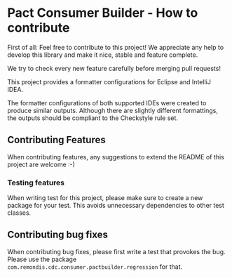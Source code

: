 # Pact Consumer Builder - How to contribute

First of all: Feel free to contribute to this project! We appreciate any help to develop this library and make it nice, stable and feature complete.

We try to check every new feature carefully before merging pull requests!

This project provides a formatter configurations for Eclipse and IntelliJ IDEA.

The formatter configurations of both supported IDEs were created to produce similar outputs. Although there are slightly different formattings, the outputs should be compliant to the Checkstyle rule set.

## Contributing Features

When contributing features, any suggestions to extend the README of this project are welcome :-)

### Testing features

When writing test for this project, please make sure to create a new package for your test. This avoids unnecessary dependencies to other test classes.

## Contributing bug fixes

When contributing bug fixes, please first write a test that provokes the bug. Please use the package `com.remondis.cdc.consumer.pactbuilder.regression` for that.


